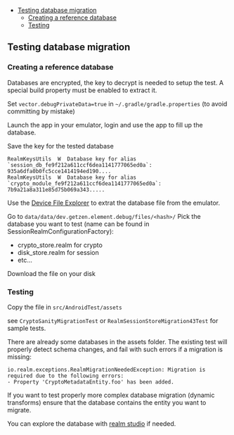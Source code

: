 <!--- TOC -->

* [Testing database migration](#testing-database-migration)
  * [Creating a reference database](#creating-a-reference-database)
  * [Testing](#testing)

<!--- END -->

## Testing database migration

### Creating a reference database

Databases are encrypted, the key to decrypt is needed to setup the test.
A special build property must be enabled to extract it. 

Set `vector.debugPrivateData=true` in `~/.gradle/gradle.properties` (to avoid committing by mistake)

Launch the app in your emulator, login and use the app to fill up the database.

Save the key for the tested database
```
RealmKeysUtils  W  Database key for alias `session_db_fe9f212a611ccf6dea1141777065ed0a`: 935a6dfa0b0fc5cce1414194ed190....
RealmKeysUtils  W  Database key for alias `crypto_module_fe9f212a611ccf6dea1141777065ed0a`: 7b9a21a8a311e85d75b069a343.....
```


Use the [Device File Explorer](https://developer.android.com/studio/debug/device-file-explorer) to extrat the database file from the emulator.

Go to `data/data/dev.getzen.element.debug/files/<hash>/`
Pick the database you want to test (name can be found in SessionRealmConfigurationFactory):
 - crypto_store.realm for crypto
 - disk_store.realm for session
 - etc... 

Download the file on your disk

### Testing

Copy the file in `src/AndroidTest/assets`

see `CryptoSanityMigrationTest` or `RealmSessionStoreMigration43Test` for sample tests.

There are already some databases in the assets folder.
The existing test will properly detect schema changes, and fail with such errors if a migration is missing:

```
io.realm.exceptions.RealmMigrationNeededException: Migration is required due to the following errors:
- Property 'CryptoMetadataEntity.foo' has been added.
```

If you want to test properly more complex database migration (dynamic transforms) ensure that the database contains
the entity you want to migrate.

You can explore the database with [realm studio](https://www.mongodb.com/docs/realm/studio/) if needed.

